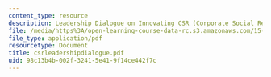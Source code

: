 ```yaml
---
content_type: resource
description: Leadership Dialogue on Innovating CSR (Corporate Social Responsibility)
file: /media/https%3A/open-learning-course-data-rc.s3.amazonaws.com/15-974-leadership-lab-spring-2003/98c13b4b002f32415e419f14ce442f7c_csrleadershipdialogue.pdf
file_type: application/pdf
resourcetype: Document
title: csrleadershipdialogue.pdf
uid: 98c13b4b-002f-3241-5e41-9f14ce442f7c
---
```

